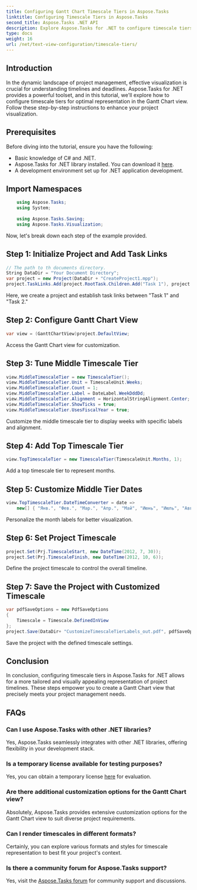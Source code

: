 ```yaml
---
title: Configuring Gantt Chart Timescale Tiers in Aspose.Tasks
linktitle: Configuring Timescale Tiers in Aspose.Tasks
second_title: Aspose.Tasks .NET API
description: Explore Aspose.Tasks for .NET to configure timescale tiers in your Gantt Chart view for precise project timeline visualization. #Aspose.Tasks #MS Project
type: docs
weight: 16
url: /net/text-view-configuration/timescale-tiers/
---
```

## Introduction
In the dynamic landscape of project management, effective visualization is crucial for understanding timelines and deadlines. Aspose.Tasks for .NET provides a powerful toolset, and in this tutorial, we'll explore how to configure timescale tiers for optimal representation in the Gantt Chart view. Follow these step-by-step instructions to enhance your project visualization.
## Prerequisites
Before diving into the tutorial, ensure you have the following:
- Basic knowledge of C# and .NET.
- Aspose.Tasks for .NET library installed. You can download it [here](https://releases.aspose.com/tasks/net/).
- A development environment set up for .NET application development.
## Import Namespaces
```csharp
    using Aspose.Tasks;
    using System;
    
    using Aspose.Tasks.Saving;
    using Aspose.Tasks.Visualization;
```
Now, let's break down each step of the example provided.
## Step 1: Initialize Project and Add Task Links
```csharp
// The path to th documents directory.
String DataDir = "Your Document Directory";
var project = new Project(DataDir + "CreateProject1.mpp");
project.TaskLinks.Add(project.RootTask.Children.Add("Task 1"), project.RootTask.Children.Add("Task 2"));
```
Here, we create a project and establish task links between "Task 1" and "Task 2."
## Step 2: Configure Gantt Chart View
```csharp
var view = (GanttChartView)project.DefaultView;
```
Access the Gantt Chart view for customization.
## Step 3: Tune Middle Timescale Tier
```csharp
view.MiddleTimescaleTier = new TimescaleTier();
view.MiddleTimescaleTier.Unit = TimescaleUnit.Weeks;
view.MiddleTimescaleTier.Count = 1;
view.MiddleTimescaleTier.Label = DateLabel.WeekDddDd;
view.MiddleTimescaleTier.Alignment = HorizontalStringAlignment.Center;
view.MiddleTimescaleTier.ShowTicks = true;
view.MiddleTimescaleTier.UsesFiscalYear = true;
```
Customize the middle timescale tier to display weeks with specific labels and alignment.
## Step 4: Add Top Timescale Tier
```csharp
view.TopTimescaleTier = new TimescaleTier(TimescaleUnit.Months, 1);
```
Add a top timescale tier to represent months.
## Step 5: Customize Middle Tier Dates
```csharp
view.TopTimescaleTier.DateTimeConverter = date =>
    new[] { "Янв.", "Фев.", "Мар.", "Апр.", "Май", "Июнь", "Июль", "Авг.", "Сен.", "Окт.", "Ноя.", "Дек." }[date.Month - 1];
```
Personalize the month labels for better visualization.
## Step 6: Set Project Timescale
```csharp
project.Set(Prj.TimescaleStart, new DateTime(2012, 7, 30));
project.Set(Prj.TimescaleFinish, new DateTime(2012, 10, 6));
```
Define the project timescale to control the overall timeline.
## Step 7: Save the Project with Customized Timescale
```csharp
var pdfSaveOptions = new PdfSaveOptions
{
    Timescale = Timescale.DefinedInView
};
project.Save(DataDir+ "CustomizeTimescaleTierLabels_out.pdf", pdfSaveOptions);
```
Save the project with the defined timescale settings.
## Conclusion
In conclusion, configuring timescale tiers in Aspose.Tasks for .NET allows for a more tailored and visually appealing representation of project timelines. These steps empower you to create a Gantt Chart view that precisely meets your project management needs.
## FAQs
### Can I use Aspose.Tasks with other .NET libraries?
Yes, Aspose.Tasks seamlessly integrates with other .NET libraries, offering flexibility in your development stack.
### Is a temporary license available for testing purposes?
Yes, you can obtain a temporary license [here](https://purchase.aspose.com/temporary-license/) for evaluation.
### Are there additional customization options for the Gantt Chart view?
Absolutely, Aspose.Tasks provides extensive customization options for the Gantt Chart view to suit diverse project requirements.
### Can I render timescales in different formats?
Certainly, you can explore various formats and styles for timescale representation to best fit your project's context.
### Is there a community forum for Aspose.Tasks support?
Yes, visit the [Aspose.Tasks forum](https://forum.aspose.com/c/tasks/15) for community support and discussions.
